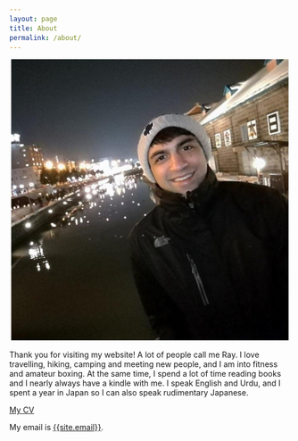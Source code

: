 ```yaml
---
layout: page
title: About
permalink: /about/
---
```


<img id="about-pic" src="/assets/about_picture.jpg">

Thank you for visiting my website! A lot of people call me Ray. I love travelling, hiking, camping and meeting new people, and I am into fitness and amateur boxing. At the same time, I spend a lot of time reading books and I nearly always have a kindle with me. I speak English and Urdu, and I spent a year in Japan so I can also speak rudimentary Japanese.


<a href="https://docs.google.com/document/d/1WkWbMLMEmHA9Ex0mm9ikW5QewuhJB8QtK-mtrw3P85s/edit?usp=sharing">My CV</a>

My email is <a href="mailto:{{site.email}}">{{site.email}}</a>.
